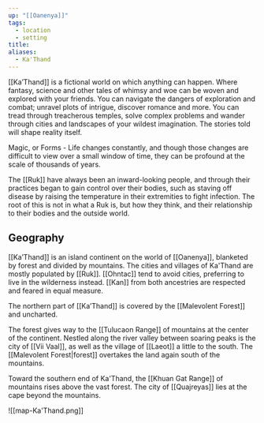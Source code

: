 ```yaml
---
up: "[[Oanenya]]"
tags:
  - location
  - setting
title: 
aliases:
  - Ka'Thand
---
```

[[Ka’Thand]] is a fictional world on which anything can happen. Where fantasy, science and other tales of whimsy and woe can be woven and explored with your friends. You can navigate the dangers of exploration and combat; unravel plots of intrigue, discover romance and more. You can tread through treacherous temples, solve complex problems and wander through cities and landscapes of your wildest imagination. The stories told will shape reality itself.

Magic, or Forms - Life changes constantly, and though those changes are difficult to view over a small window of time, they can be profound at the scale of thousands of years.

The [[Ruk]] have always been an inward-looking people, and through their practices began to gain control over their bodies, such as staving off disease by raising the temperature in their extremities to fight infection. The root of this is not in what a Ruk is, but how they think, and their relationship to their bodies and the outside world.

## Geography 

[[Ka’Thand]] is an island continent on the world of [[Oanenya]], blanketed by forest and divided by mountains. The cities and villages of Ka'Thand are mostly populated by [[Ruk]]. [[Ohntac]] tend to avoid cities, preferring to live in the wilderness instead. [[Kan]] from both ancestries are respected and feared in equal measure. 

The northern part of [[Ka’Thand]] is covered by the [[Malevolent Forest]] and uncharted. 

The forest gives way to the [[Tulucaon Range]] of mountains at the center of the continent. Nestled along the river valley between soaring peaks is the city of [[Vii Vaal]], as well as the village of [[Laeot]] a little to the south. The [[Malevolent Forest|forest]] overtakes the land again south of the mountains. 

Toward the southern end of Ka'Thand, the [[Khuan Gat Range]] of mountains rises above the vast forest. The city of [[Quajreyas]] lies at the cape beyond the mountains. 

![[map-Ka'Thand.png]] 
